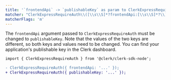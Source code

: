 ```yaml
---
title: '`frontendApi` -> `publishableKey` as param to ClerkExpressRequireAuth'
matcher: "ClerkExpressRequireAuth\\([\\s\\S]*?frontendApi:[\\s\\S]*?\\)"
matcherFlags: 'm'
---
```


The `frontendApi` argument passed to `ClerkExpressRequireAuth` must be changed to `publishableKey`. Note that the values of the two keys are different, so both keys and values need to be changed. You can find your application's publishable key in the Clerk dashboard.

```diff
import { ClerkExpressRequireAuth } from '@clerk/clerk-sdk-node';

- ClerkExpressRequireAuth({ frontendApi: '...' });
+ ClerkExpressRequireAuth({ publishableKey: '...' });
```
